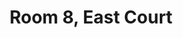 ---
basin: 'Yes'
cudn: true
floor: First
grade: 2
images:
- /assets/images/rooms/ec/EC8_1.jpg
- /assets/images/rooms/ec/EC8_2.jpg
- /assets/images/rooms/ec/EC8_3.jpg
living_room: 'No'
location: East Court
name: '8'
network: Wired and Wireless
title: Room 8, East Court
---